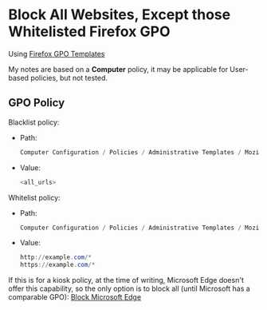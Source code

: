 # Block All Websites, Except those Whitelisted Firefox GPO

Using [Firefox GPO Templates](https://github.com/mozilla/policy-templates)

My notes are based on a **Computer** policy, it may be applicable for User-based policies, but not tested.

## GPO Policy

Blacklist policy:

- Path:

  ```powershell
  Computer Configuration / Policies / Administrative Templates / Mozilla / Firefox / Blocked websites
  ```

- Value:
  ```powershell
  <all_urls>
  ```

Whitelist policy:

- Path:

  ```powershell
  Computer Configuration / Policies / Administrative Templates / Mozilla / Firefox / Exceptions to blocked websites
  ```

- Value:
  ```powershell
  http://example.com/*
  https://example.com/*
  ```

If this is for a kiosk policy, at the time of writing, Microsoft Edge doesn't offer this capability, so the only option is to block all (until Microsoft has a comparable GPO): [Block Microsoft Edge](block-microsoft-edge.md)
